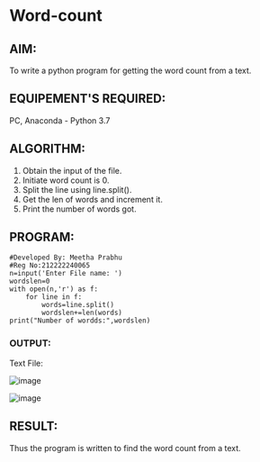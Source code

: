 # Word-count
## AIM:
To write a python program for getting the word count from a text.
## EQUIPEMENT'S REQUIRED: 
PC, Anaconda - Python 3.7
## ALGORITHM: 
1. Obtain the input of the file.
2. Initiate word count is 0.
3. Split the line using line.split().
4.  Get the len of words and increment it.
5. Print the number of words got.
## PROGRAM:
```
#Developed By: Meetha Prabhu
#Reg No:212222240065
n=input('Enter File name: ')
wordslen=0
with open(n,'r') as f:
    for line in f:
        words=line.split()
        wordslen+=len(words)
print("Number of wordds:",wordslen)
```
### OUTPUT:
Text File:

![image](https://github.com/Meetha22003992/Word-count/assets/119401038/74bdc6e8-ca76-41d8-89aa-dd3e7be60f38)

![image](https://github.com/Meetha22003992/Word-count/assets/119401038/909e6a0b-c9f0-4dd7-8015-1f57ad413934)

## RESULT:
Thus the program is written to find the word count from a text.
